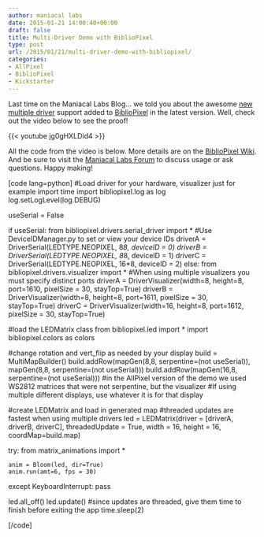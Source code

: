```yaml
---
author: maniacal labs
date: 2015-01-21 14:00:40+00:00
draft: false
title: Multi-Driver Demo with BiblioPixel
type: post
url: /2015/01/21/multi-driver-demo-with-bibliopixel/
categories:
- AllPixel
- BiblioPixel
- Kickstarter
---
```


Last time on the Maniacal Labs Blog... we told you about the awesome [new multiple driver](/2015/01/18/exciting-updates/) support added to [BiblioPixel](http://github.com/maniacallabs/bibliopixel) in the latest version. Well, check out the video below to see the proof!




{{< youtube jg0gHXLDid4 >}}



All the code from the video is below. More details are on the [BiblioPixel Wiki](https://github.com/ManiacalLabs/BiblioPixel/wiki). And be sure to visit the [Maniacal Labs Forum](http://forum.maniacallabs.com/) to discuss usage or ask questions. Happy making!



[code lang=python]
#Load driver for your hardware, visualizer just for example
import time
import bibliopixel.log as log
log.setLogLevel(log.DEBUG)

useSerial = False

if useSerial:
    from bibliopixel.drivers.serial_driver import *
    #Use DeviceIDManager.py to set or view your device IDs
    driverA = DriverSerial(LEDTYPE.NEOPIXEL, 8*8, deviceID = 0)
    driverB = DriverSerial(LEDTYPE.NEOPIXEL, 8*8, deviceID = 1)
    driverC = DriverSerial(LEDTYPE.NEOPIXEL, 16*8, deviceID = 2)
else:
    from bibliopixel.drivers.visualizer import *
    #When using multiple visualizers you must specify distinct ports
    driverA = DriverVisualizer(width=8, height=8, port=1610, pixelSize = 30, stayTop=True)
    driverB = DriverVisualizer(width=8, height=8, port=1611, pixelSize = 30, stayTop=True)
    driverC = DriverVisualizer(width=16, height=8, port=1612, pixelSize = 30, stayTop=True)


#load the LEDMatrix class
from bibliopixel.led import *
import bibliopixel.colors as colors

#change rotation and vert_flip as needed by your display
build = MultiMapBuilder()
build.addRow(mapGen(8,8, serpentine=(not useSerial)), mapGen(8,8, serpentine=(not useSerial)))
build.addRow(mapGen(16,8, serpentine=(not useSerial)))
#in the AllPixel version of the demo we used WS2812 matrices that were not serpentine, but the visualizer
#If using multiple different displays, use whatever it is for that display

#create LEDMatrix and load in generated map
#threaded updates are fastest when using multiple drivers
led = LEDMatrix(driver = [driverA, driverB, driverC], threadedUpdate = True, width = 16, height = 16, coordMap=build.map)

try:
    from matrix_animations import *

    anim = Bloom(led, dir=True)
    anim.run(amt=6, fps = 30)

except KeyboardInterrupt:
    pass

led.all_off()
led.update()
#since updates are threaded, give them time to finish before exiting the app
time.sleep(2)

[/code]
